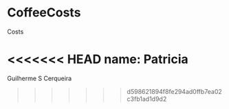 # CoffeeCosts
Costs

<<<<<<< HEAD
name: Patricia
=======
Guilherme S Cerqueira
>>>>>>> d598621894f8fe294ad0ffb7ea02c3fb1ad1d9d2

